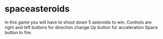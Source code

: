 # spaceasteroids

In this game you will have to shoot down 5 asteroids to win.
Controls are right and left buttons for direction change
Up button for acceleration
Space button to fire.
